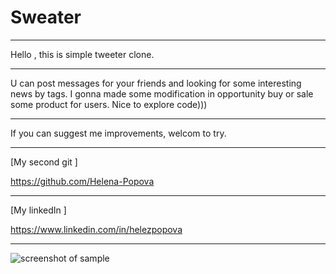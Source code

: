Sweater
=====================

***

Hello , this is simple tweeter clone.

***
U can post messages for your friends and looking for some interesting news by tags.
I gonna made some modification in  opportunity buy or sale some product for users.
Nice to explore code)))
***

If you can suggest me improvements, welcom to try.
***

[My second git ]

<https://github.com/Helena-Popova>

***

[My linkedIn ] 

<https://www.linkedin.com/in/helezpopova>

***

![screenshot of sample](C:/Users/Public/Documents/weater/1.jpg)
